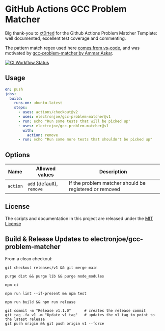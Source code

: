 # GitHub Actions GCC Problem Matcher

Big thank-you to [xt0rted](https://github.com/xt0rted) for the Github Actions Problem Matcher Template: well documented, excellent test coverage and commenting.

The pattern match regex used here [comes from vs-code](https://github.com/microsoft/vscode-cpptools/blob/a8285cbc0efb5b09c2d2229b0e0772dcb3b602df/Extension/package.json#L76-L94), and was motivated by [gcc-problem-matcher by Ammar Askar](https://github.com/ammaraskar/gcc-problem-matcher).

[![CI Workflow Status](https://github.com/ajahl/gcc-problem-matcher/workflows/CI/badge.svg)](https://github.com/ajahl/gcc-problem-matcher/actions?query=workflow%3ACI)

## Usage

```yml
on: push
jobs:
  build:
    runs-on: ubuntu-latest
    steps:
      - uses: actions/checkout@v2
      - uses: electronjoe/gcc-problem-matcher@v1
      - run: echo "Run some tests that will be picked up"
      - uses: electrojoe/gcc-problem-matcher@v1
        with:
          action: remove
      - run: echo "Run some more tests that shouldn't be picked up"
```

## Options

Name | Allowed values | Description
-- | -- | --
`action` | `add` (default), `remove` | If the problem matcher should be registered or removed

## License

The scripts and documentation in this project are released under the [MIT License](LICENSE)

## Build & Release Updates to electronjoe/gcc-problem-matcher

From a clean checkout:

```shell
git checkout releases/v1 && git merge main

purge dist && purge lib && purge node_modules

npm ci

npm run lint --if-present && npm test

npm run build && npm run release

git commit -m "Release v1.1.0"      # creates the release commit
git tag -fa v1 -m "Update v1 tag"   # updates the v1 tag to point to the latest release
git push origin && git push origin v1 --force
```
